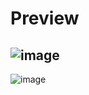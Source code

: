 # Preview

![image](https://github.com/yusufziyrek/NumberFindingGame/assets/147656327/151349b3-ee9c-42aa-8528-f98402b05a2d)
-
![image](https://github.com/yusufziyrek/NumberFindingGame/assets/147656327/ae4cc70c-b751-40fc-85f2-404b7373d7b1)



